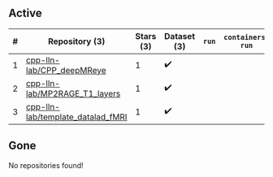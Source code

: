 ## Active
| # | Repository (3) | Stars (3) | Dataset (3) | `run` | `containers-run` |
| --- | --- | --- | --- | --- | --- |
| 1 | [cpp-lln-lab/CPP_deepMReye](https://github.com/cpp-lln-lab/CPP_deepMReye) | 1 | :heavy_check_mark: |  |  |
| 2 | [cpp-lln-lab/MP2RAGE_T1_layers](https://github.com/cpp-lln-lab/MP2RAGE_T1_layers) | 1 | :heavy_check_mark: |  |  |
| 3 | [cpp-lln-lab/template_datalad_fMRI](https://github.com/cpp-lln-lab/template_datalad_fMRI) | 1 | :heavy_check_mark: |  |  |

## Gone
No repositories found!
